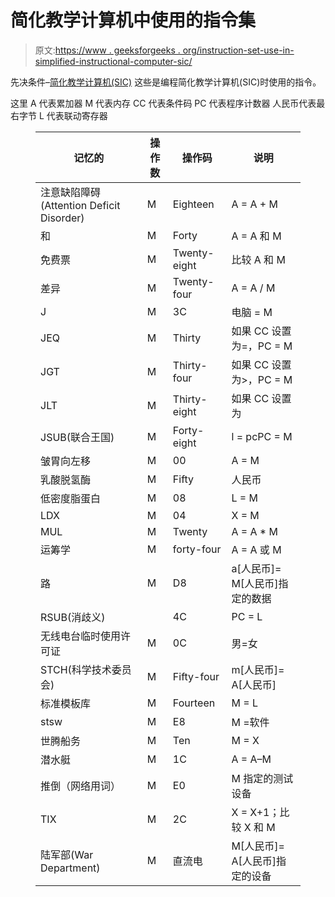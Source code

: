 # 简化教学计算机中使用的指令集

> 原文:[https://www . geeksforgeeks . org/instruction-set-use-in-simplified-instructional-computer-sic/](https://www.geeksforgeeks.org/instruction-set-used-in-simplified-instructional-computer-sic/)

先决条件–[简化教学计算机(SIC)](https://www.geeksforgeeks.org/simplified-instructional-computer-sic/)
这些是编程简化教学计算机(SIC)时使用的指令。

这里
A 代表累加器
M 代表内存
CC 代表条件码
PC 代表程序计数器
人民币代表最右字节
L 代表联动寄存器

<figure class="table">

| 记忆的 | 操作数 | 操作码 | 说明 |
| --- | --- | --- | --- |
| 注意缺陷障碍 (Attention Deficit Disorder) | M | Eighteen | A = A + M |
| 和 | M | Forty | A = A 和 M |
| 免费票 | M | Twenty-eight | 比较 A 和 M |
| 差异 | M | Twenty-four | A = A / M |
| J | M | 3C | 电脑 = M |
| JEQ | M | Thirty | 如果 CC 设置为=，PC = M |
| JGT | M | Thirty-four | 如果 CC 设置为>，PC = M |
| JLT | M | Thirty-eight | 如果 CC 设置为 |
| JSUB(联合王国) | M | Forty-eight | l = pcPC = M |
| 皱胃向左移 | M | 00 | A = M |
| 乳酸脱氢酶 | M | Fifty | 人民币 |
| 低密度脂蛋白 | M | 08 | L = M |
| LDX | M | 04 | X = M |
| MUL | M | Twenty | A = A * M |
| 运筹学 | M | forty-four | A = A 或 M |
| 路 | M | D8 | a[人民币]= M[人民币]指定的数据 |
| RSUB(消歧义) |   | 4C | PC = L |
| 无线电台临时使用许可证 | M | 0C | 男=女 |
| STCH(科学技术委员会) | M | Fifty-four | m[人民币]= A[人民币] |
| 标准模板库 | M | Fourteen | M = L |
| stsw | M | E8 | M =软件 |
| 世腾船务 | M | Ten | M = X |
| 潜水艇 | M | 1C | A = A–M |
| 推倒（网络用词） | M | E0 | M 指定的测试设备 |
| TIX | M | 2C | X = X+1；比较 X 和 M |
| 陆军部(War Department) | M | 直流电 | M[人民币]= A[人民币]指定的设备 |

</figure>